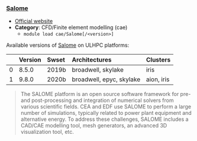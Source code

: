 ### [Salome](https://www.salome-platform.org/)

* [Official website](https://www.salome-platform.org/)
* __Category__: CFD/Finite element modelling (cae)
    -  `module load cae/Salome[/<version>]`

Available versions of [Salome](https://www.salome-platform.org/) on ULHPC platforms:

|    | Version   | Swset   | Architectures            | Clusters   |
|---:|:----------|:--------|:-------------------------|:-----------|
|  0 | 8.5.0     | 2019b   | broadwell, skylake       | iris       |
|  1 | 9.8.0     | 2020b   | broadwell, epyc, skylake | aion, iris |

> The SALOME platform is an open source software framework for pre- and post-processing and integration of numerical solvers from various scientific fields. CEA and EDF use SALOME to perform a large number of simulations, typically related to power plant equipment and alternative energy. To address these challenges, SALOME includes a CAD/CAE modelling tool, mesh generators, an advanced 3D visualization tool, etc. 
